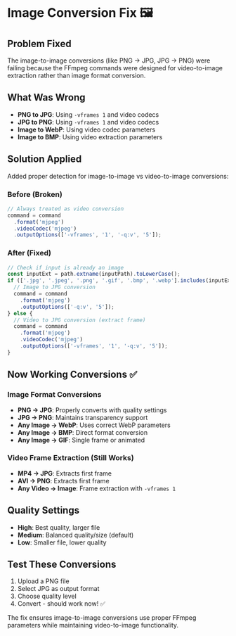 # Image Conversion Fix 🖼️

## Problem Fixed
The image-to-image conversions (like PNG → JPG, JPG → PNG) were failing because the FFmpeg commands were designed for video-to-image extraction rather than image format conversion.

## What Was Wrong
- **PNG to JPG**: Using `-vframes 1` and video codecs
- **JPG to PNG**: Using `-vframes 1` and video codecs  
- **Image to WebP**: Using video codec parameters
- **Image to BMP**: Using video extraction parameters

## Solution Applied
Added proper detection for image-to-image vs video-to-image conversions:

### Before (Broken)
```javascript
// Always treated as video conversion
command = command
  .format('mjpeg')
  .videoCodec('mjpeg')
  .outputOptions(['-vframes', '1', '-q:v', '5']);
```

### After (Fixed)
```javascript
// Check if input is already an image
const inputExt = path.extname(inputPath).toLowerCase();
if (['.jpg', '.jpeg', '.png', '.gif', '.bmp', '.webp'].includes(inputExt)) {
  // Image to JPG conversion
  command = command
    .format('mjpeg')
    .outputOptions(['-q:v', '5']);
} else {
  // Video to JPG conversion (extract frame)
  command = command
    .format('mjpeg')
    .videoCodec('mjpeg')
    .outputOptions(['-vframes', '1', '-q:v', '5']);
}
```

## Now Working Conversions ✅

### Image Format Conversions
- **PNG → JPG**: Properly converts with quality settings
- **JPG → PNG**: Maintains transparency support
- **Any Image → WebP**: Uses correct WebP parameters
- **Any Image → BMP**: Direct format conversion
- **Any Image → GIF**: Single frame or animated

### Video Frame Extraction (Still Works)
- **MP4 → JPG**: Extracts first frame
- **AVI → PNG**: Extracts first frame  
- **Any Video → Image**: Frame extraction with `-vframes 1`

## Quality Settings
- **High**: Best quality, larger file
- **Medium**: Balanced quality/size (default)
- **Low**: Smaller file, lower quality

## Test These Conversions
1. Upload a PNG file
2. Select JPG as output format
3. Choose quality level
4. Convert - should work now! ✅

The fix ensures image-to-image conversions use proper FFmpeg parameters while maintaining video-to-image functionality.
